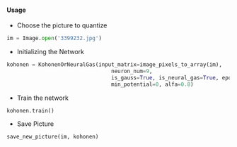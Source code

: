 #### Usage
* Choose the picture to quantize

```python
im = Image.open('3399232.jpg')
```

* Initializing the Network
```python
kohonen = KohonenOrNeuralGas(input_matrix=image_pixels_to_array(im),
                                 neuron_num=9,
                                 is_gauss=True, is_neural_gas=True, epoch_count=1, neighbourhood_radius=1.5,
                                 min_potential=0, alfa=0.8)
```

* Train the network
```python
kohonen.train()
```

* Save Picture 
```python
save_new_picture(im, kohonen)
```